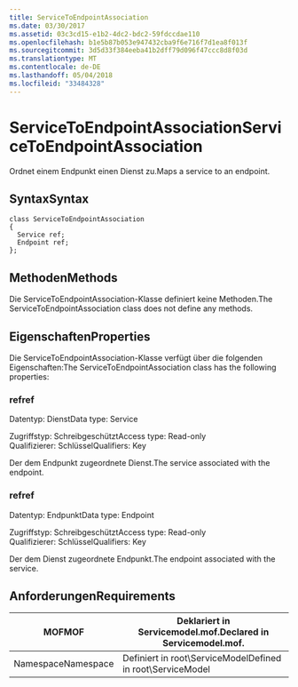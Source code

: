 ```yaml
---
title: ServiceToEndpointAssociation
ms.date: 03/30/2017
ms.assetid: 03c3cd15-e1b2-4dc2-bdc2-59fdccdae110
ms.openlocfilehash: b1e5b87b053e947432cba9f6e716f7d1ea8f013f
ms.sourcegitcommit: 3d5d33f384eeba41b2dff79d096f47ccc8d8f03d
ms.translationtype: MT
ms.contentlocale: de-DE
ms.lasthandoff: 05/04/2018
ms.locfileid: "33484328"
---
```

# <a name="servicetoendpointassociation"></a><span data-ttu-id="0ae04-102">ServiceToEndpointAssociation</span><span class="sxs-lookup"><span data-stu-id="0ae04-102">ServiceToEndpointAssociation</span></span>
<span data-ttu-id="0ae04-103">Ordnet einem Endpunkt einen Dienst zu.</span><span class="sxs-lookup"><span data-stu-id="0ae04-103">Maps a service to an endpoint.</span></span>  
  
## <a name="syntax"></a><span data-ttu-id="0ae04-104">Syntax</span><span class="sxs-lookup"><span data-stu-id="0ae04-104">Syntax</span></span>  
  
```  
class ServiceToEndpointAssociation  
{  
  Service ref;  
  Endpoint ref;  
};  
```  
  
## <a name="methods"></a><span data-ttu-id="0ae04-105">Methoden</span><span class="sxs-lookup"><span data-stu-id="0ae04-105">Methods</span></span>  
 <span data-ttu-id="0ae04-106">Die ServiceToEndpointAssociation-Klasse definiert keine Methoden.</span><span class="sxs-lookup"><span data-stu-id="0ae04-106">The ServiceToEndpointAssociation class does not define any methods.</span></span>  
  
## <a name="properties"></a><span data-ttu-id="0ae04-107">Eigenschaften</span><span class="sxs-lookup"><span data-stu-id="0ae04-107">Properties</span></span>  
 <span data-ttu-id="0ae04-108">Die ServiceToEndpointAssociation-Klasse verfügt über die folgenden Eigenschaften:</span><span class="sxs-lookup"><span data-stu-id="0ae04-108">The ServiceToEndpointAssociation class has the following properties:</span></span>  
  
### <a name="ref"></a><span data-ttu-id="0ae04-109">ref</span><span class="sxs-lookup"><span data-stu-id="0ae04-109">ref</span></span>  
 <span data-ttu-id="0ae04-110">Datentyp: Dienst</span><span class="sxs-lookup"><span data-stu-id="0ae04-110">Data type: Service</span></span>  
  
 <span data-ttu-id="0ae04-111">Zugriffstyp: Schreibgeschützt</span><span class="sxs-lookup"><span data-stu-id="0ae04-111">Access type: Read-only</span></span>  
<span data-ttu-id="0ae04-112">Qualifizierer: Schlüssel</span><span class="sxs-lookup"><span data-stu-id="0ae04-112">Qualifiers: Key</span></span>  
  
 <span data-ttu-id="0ae04-113">Der dem Endpunkt zugeordnete Dienst.</span><span class="sxs-lookup"><span data-stu-id="0ae04-113">The service associated with the endpoint.</span></span>  
  
### <a name="ref"></a><span data-ttu-id="0ae04-114">ref</span><span class="sxs-lookup"><span data-stu-id="0ae04-114">ref</span></span>  
 <span data-ttu-id="0ae04-115">Datentyp: Endpunkt</span><span class="sxs-lookup"><span data-stu-id="0ae04-115">Data type: Endpoint</span></span>  
  
 <span data-ttu-id="0ae04-116">Zugriffstyp: Schreibgeschützt</span><span class="sxs-lookup"><span data-stu-id="0ae04-116">Access type: Read-only</span></span>  
<span data-ttu-id="0ae04-117">Qualifizierer: Schlüssel</span><span class="sxs-lookup"><span data-stu-id="0ae04-117">Qualifiers: Key</span></span>  
  
 <span data-ttu-id="0ae04-118">Der dem Dienst zugeordnete Endpunkt.</span><span class="sxs-lookup"><span data-stu-id="0ae04-118">The endpoint associated with the service.</span></span>  
  
## <a name="requirements"></a><span data-ttu-id="0ae04-119">Anforderungen</span><span class="sxs-lookup"><span data-stu-id="0ae04-119">Requirements</span></span>  
  
|<span data-ttu-id="0ae04-120">MOF</span><span class="sxs-lookup"><span data-stu-id="0ae04-120">MOF</span></span>|<span data-ttu-id="0ae04-121">Deklariert in Servicemodel.mof.</span><span class="sxs-lookup"><span data-stu-id="0ae04-121">Declared in Servicemodel.mof.</span></span>|  
|---------|-----------------------------------|  
|<span data-ttu-id="0ae04-122">Namespace</span><span class="sxs-lookup"><span data-stu-id="0ae04-122">Namespace</span></span>|<span data-ttu-id="0ae04-123">Definiert in root\ServiceModel</span><span class="sxs-lookup"><span data-stu-id="0ae04-123">Defined in root\ServiceModel</span></span>|
